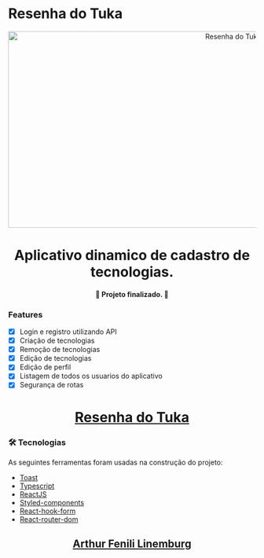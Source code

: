 # Resenha do Tuka

<div align="center">
  <img height=400px width=900px src="https://i.imgur.com/YpSFSsP.png" alt="Resenha do Tuka" border="0">
</div>

<h1 align="center">Aplicativo dinamico de cadastro de tecnologias.</h1>

<h4 align="center"> 
	🚀 Projeto finalizado. 🚀
</h4>

### Features

- [x] Login e registro utilizando API
- [x] Criação de tecnologias
- [x] Remoção de tecnologias
- [x] Edição de tecnologias
- [x] Edição de perfil
- [x] Listagem de todos os usuarios do aplicativo
- [x] Segurança de rotas

<h1 align="center">
  <a href="https://kenzie-hub-tukinhafl.vercel.app/">Resenha do Tuka</a>
</h1>

### 🛠 Tecnologias

As seguintes ferramentas foram usadas na construção do projeto:

- [Toast](https://react-hot-toast.com/)
- [Typescript](https://www.typescriptlang.org/pt/docs/)
- [ReactJS](https://pt-br.reactjs.org/)
- [Styled-components](https://styled-components.com/docs/basics)
- [React-hook-form](https://react-hook-form.com/ts/)
- [React-router-dom](https://reactrouter.com/web/guides/quick-start)

<h2 align="center"><a href="https://www.linkedin.com/in/arthur-fenili-linemburg-ab8936184/">Arthur Fenili Linemburg</a></h2>

